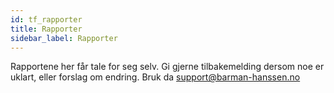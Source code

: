 ```yaml
---
id: tf_rapporter
title: Rapporter
sidebar_label: Rapporter
---
```

Rapportene her får tale for seg selv. 
Gi gjerne tilbakemelding dersom noe er uklart, eller forslag om endring. Bruk da support@barman-hanssen.no

